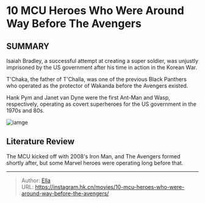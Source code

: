 # 10 MCU Heroes Who Were Around Way Before The Avengers


## SUMMARY 



Isaiah Bradley, a successful attempt at creating a super soldier, was unjustly imprisoned by the US government after his time in action in the Korean War.

T&#39;Chaka, the father of T&#39;Challa, was one of the previous Black Panthers who operated as the protector of Wakanda before the Avengers existed.

Hank Pym and Janet van Dyne were the first Ant-Man and Wasp, respectively, operating as covert superheroes for the US government in the 1970s and 80s.



![iamge](https://static1.srcdn.com/wordpress/wp-content/uploads/2023/10/nick-fury-and-thor-in-the-mcu.jpg)

## Literature Review
The MCU kicked off with 2008&#39;s Iron Man, and The Avengers formed shortly after, but some Marvel heroes were operating long before that.



---

> Author: [Ella](https://instagram.hk.cn/)  
> URL: https://instagram.hk.cn/movies/10-mcu-heroes-who-were-around-way-before-the-avengers/  

